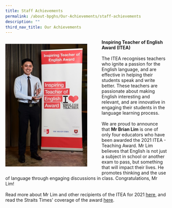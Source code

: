 ```yaml
---
title: Staff Achievements
permalink: /about-bpghs/Our-Achievements/staff-achievements
description: ""
third_nav_title: Our Achievements
---
```

<div>

<div style="float: left">

<img src="/images/ITEA_Brian.jpeg" 
     style="width:85%">

</div>

<div>

<p><strong>Inspiring Teacher of English Award (ITEA)</strong> <br><br/>The ITEA recognises teachers who ignite a passion for the English language, and are effective in helping their students speak and write better. These teachers are passionate about making English interesting and relevant, and are innovative in engaging their students in the language learning process.&nbsp;<br /><br />We are proud to announce that&nbsp;<strong>Mr Brian Lim</strong>&nbsp;is one of only four educators who have been awarded the 2021 ITEA - Teaching Award. Mr Lim believes that English is not just a subject in school or another exam to pass, but something that will impact their lives. He promotes thinking and the use of language through engaging discussions in class. Congratulations, Mr Lim!<br /><br />Read more about Mr Lim and other recipients of the ITEA for 2021&nbsp;<a href="https://www.languagecouncils.sg/goodenglish/inspiring-teacher-of-english-award/2021" target="">here</a>, and read the Straits Times' coverage of the award&nbsp;<a href="https://www.straitstimes.com/singapore/parenting-education/7-teachers-recognised-for-inspiring-students-to-love-the-english" target="">here</a>.</p>

</div>

</div>